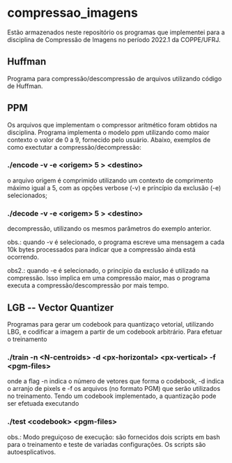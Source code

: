 # compressao_imagens
Estão armazenados neste repositório os programas que implementei para a disciplina de Compressão de Imagens no período 2022.1 da COPPE/UFRJ.

## Huffman
Programa para compressão/descompressão de arquivos utilizando código de Huffman.

## PPM
Os arquivos que implementam o compressor aritmético foram obtidos na disciplina. Programa implementa o modelo ppm utilizando como maior contexto o valor de 0 a 9, fornecido pelo usuário. Abaixo, exemplos de como exectutar a compressão/decompressão:

### ./encode -v -e \<origem\> 5 > \<destino\>

o arquivo origem é comprimido utilizando um contexto de comprimento máximo igual a 5, com as opções verbose (-v) e príncípio da exclusão (-e) selecionados;

### ./decode -v -e \<origem\> 5 > \<destino\>

decompressão, utilizando os mesmos parâmetros do exemplo anterior.

obs.: quando -v é selecionado, o programa escreve uma mensagem a cada 10k bytes processados para indicar que a compressão ainda está ocorrendo.

obs2.: quando -e é selecionado, o princípio da exclusão é utilizado na compressão. Isso implica em uma compressão maior, mas o programa executa a compressão/descompressão por mais tempo.

## LGB -- Vector Quantizer
Programas para gerar um codebook para quantizaço vetorial, utilizando LBG, e codificar a imagem a partir de um codebook arbitrário. Para efetuar o treinamento

### ./train -n \<N-centroids\> -d \<px-horizontal\> \<px-vertical\> -f \<pgm-files\>
  
onde a flag -n indica o número de vetores que forma o codebook, -d indica o arranjo de pixels e -f os arquivos (no formato PGM) que serão utilizados no treinamento. Tendo um codebook implementado, a quantização pode ser efetuada executando
  
### ./test \<codebook\> \<pgm-files\>
  
obs.: Modo preguiçoso de execução: são fornecidos dois scripts em bash para o treinamento e teste de variadas configurações. Os scripts são autoesplicativos.
